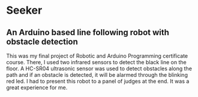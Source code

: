 # Seeker
## An Arduino based line following robot with obstacle detection
This was my final project of Robotic and Arduino Programming certificate course. There, I used two infrared sensors to detect the black line on the floor. A HC-SR04 ultrasonic sensor was used to detect obstacles along the path and if an obstacle is detected, it will be alarmed through the blinking red led. I had to present this robot to a panel of judges at the end. It was a great experience for me.

